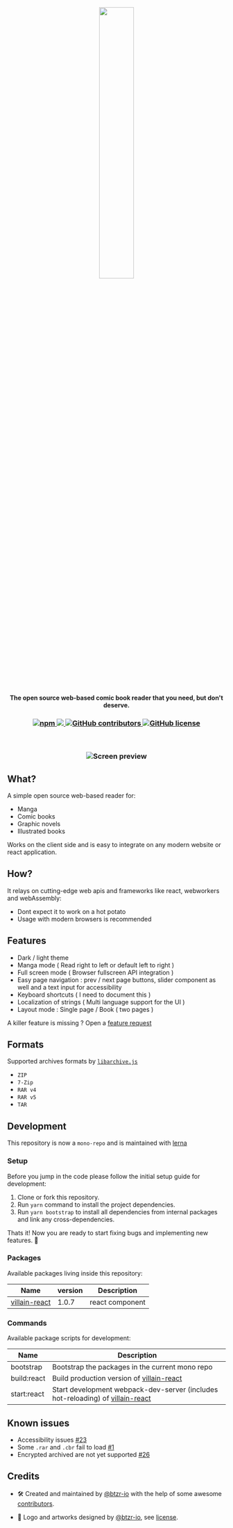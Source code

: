 <h2 align="center">
 <img width="40%" src="https://raw.githubusercontent.com/btzr-io/Villain/master/artworks/logo.svg?sanitize=true" />
</h2>

<h4 align="center">
The open source web-based comic book reader that you need, but don't deserve.
</h4>

<h3 align=center>
  <a href="https://www.npmjs.com/package/villain-react" title="dependencies status">
    <img alt="npm" src="https://img.shields.io/npm/v/villain-react">
  </a>
  <a href="https://david-dm.org/btzr-io/Villain" title="dependencies status">
    <img src="https://david-dm.org/btzr-io/Villain/status.svg"/>
  </a>
  <a href="https://github.com/btzr-io/Villain/graphs/contributors">
    <img alt="GitHub contributors" src="https://img.shields.io/github/contributors/btzr-io/Villain.svg" alt="contributors">
  </a>
 <a href="https://github.com/btzr-io/Villain/blob/master/LICENSE">
 <img alt="GitHub license" src="https://img.shields.io/github/license/btzr-io/Villain">
 </a>
</h3>
<br/>

<h3 align="center">
 <img alt="Screen preview" src="https://raw.githubusercontent.com/btzr-io/Villain/master/artworks/Screenshot_2019-11-27%20Villain%20Demo.png">
</h3>

## What?

A simple open source web-based reader for:

- Manga
- Comic books
- Graphic novels
- Illustrated books

Works on the client side and is easy to integrate on any modern website or react application.

## How?
It relays on cutting-edge  web apis and frameworks like react, webworkers and webAssembly:

- Dont expect it to work on a hot potato
- Usage with modern browsers is recommended

## Features

- Dark / light theme
- Manga mode ( Read right to left or default left to right )
- Full screen mode ( Browser fullscreen API integration )
- Easy page navigation : prev / next page buttons, slider component as well and a text input for accessibility
- Keyboard shortcuts ( I need to document this )
- Localization of strings ( Multi language support for the UI )
- Layout mode : Single page / Book ( two pages )

A killer feature is missing ? Open a [feature request](https://github.com/btzr-io/Villain/issues/new?assignees=&labels=&template=feature_request.md&title=)

## Formats

Supported archives formats by [`libarchive.js`](https://github.com/nika-begiashvili/libarchivejs)

- `ZIP`
- `7-Zip`
- `RAR v4`
- `RAR v5`
- `TAR`

## Development

This repository is now a `mono-repo` and is maintained with [lerna](https://github.com/lerna/lerna)

### Setup

Before you jump in the code please follow the initial setup guide for development:

1. Clone or fork this repository.
2. Run `yarn` command to install the project dependencies.
3. Run `yarn bootstrap` to install all dependencies from internal packages and link any cross-dependencies.

Thats it! Now you are ready to start fixing bugs and implementing new features. :tada:

### Packages

Available packages living inside this repository:

| Name                                                                                   | version | Description     |
| -------------------------------------------------------------------------------------- | ------- | --------------- |
| [villain-react](https://github.com/btzr-io/Villain/tree/master/packages/villain-react) | 1.0.7   | react component |

### Commands

Available package scripts for development:

| Name        | Description                                                                                                                                             |
| ----------- | ------------------------------------------------------------------------------------------------------------------------------------------------------- |
| bootstrap   | Bootstrap the packages in the current mono repo                                                                                                         |
| build:react | Build production version of [villain-react](https://github.com/btzr-io/Villain/tree/master/packages/villain-react)                                      |
| start:react | Start development webpack-dev-server (includes hot-reloading) of [villain-react](https://github.com/btzr-io/Villain/tree/master/packages/villain-react) |

## Known issues

- Accessibility issues [#23](https://github.com/btzr-io/Villain/issues/23)
- Some `.rar` and `.cbr` fail to load [#1](https://github.com/btzr-io/Villain/issues/1)
- Encrypted archived are not yet supported [#26](https://github.com/btzr-io/Villain/issues/26)

## Credits

- :hammer_and_wrench: Created and maintained by [@btzr-io](https://github.com/btzr-io) with the help of some awesome [contributors](https://github.com/btzr-io/Villain/graphs/contributors).

- :art: Logo and artworks designed by [@btzr-io](https://github.com/btzr-io), see [license](https://github.com/btzr-io/Villain/blob/master/artworks/ARTWORKS_LICENSE.md).

